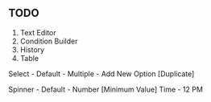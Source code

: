 ## TODO

1. Text Editor
2. Condition Builder
3. History
4. Table

Select - Default
       - Multiple
       - Add New Option [Duplicate]

 

Spinner - Default
    - Number [Minimum Value]
Time    - 12 PM

